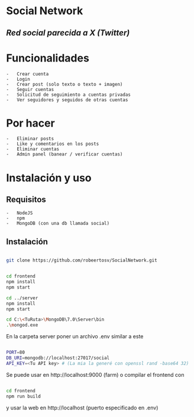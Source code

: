 # Social Network

## _Red social parecida a X (Twitter)_

# Funcionalidades

    -   Crear cuenta
    -   Login
    -   Crear post (solo texto o texto + imagen)
    -   Seguir cuentas
    -   Solicitud de seguimiento a cuentas privadas
    -   Ver seguidores y seguidos de otras cuentas

# Por hacer

    -   Eliminar posts
    -   Like y comentarios en los posts
    -   Eliminar cuentas
    -   Admin panel (banear / verificar cuentas)

# Instalación y uso

## Requisitos

    -   NodeJS
    -   npm
    -   MongoDB (con una db llamada social)

## Instalación

```bash

git clone https://github.com/robeertosv/SocialNetwork.git


cd frontend 
npm install
npm start

cd ../server
npm install
npm start

cd C:\<TuRuta>\MongoDB\7.0\Server\bin
.\mongod.exe
```

En la carpeta server poner un archivo .env similar a este

```bash

PORT=80
DB_URI=mongodb://localhost:27017/social
API_KEY=<Tu API key> # (La mia la generé con openssl rand -base64 32)

```

Se puede usar en http://localhost:9000 (farm) o compilar el frontend con 
```bash

cd frontend
npm run build
```
y usar la web en http://localhost (puerto especificado en .env)